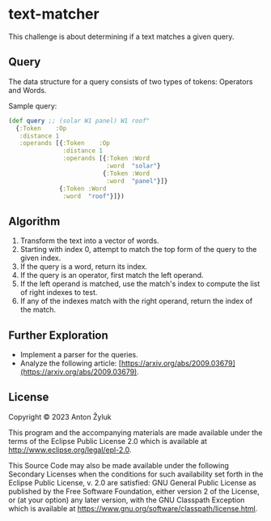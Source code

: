 # text-matcher

This challenge is about determining if a text matches a given query.


## Query

The data structure for a query consists of two types of tokens: Operators and Words.

Sample query:

```clojure
(def query ;; (solar W1 panel) W1 roof"
  {:Token    :Op
   :distance 1
   :operands [{:Token    :Op
               :distance 1
               :operands [{:Token :Word
                           :word  "solar"}
                          {:Token :Word
                           :word  "panel"}]}
              {:Token :Word
               :word  "roof"}]})
```

## Algorithm

1. Transform the text into a vector of words.
2. Starting with index 0, attempt to match the top form of the query to the given index.
3. If the query is a word, return its index.
4. If the query is an operator, first match the left operand.
5. If the left operand is matched, use the match's index to compute the list of right indexes to test.
6. If any of the indexes match with the right operand, return the index of the match.

## Further Exploration

* Implement a parser for the queries.
* Analyze the following article: [https://arxiv.org/abs/2009.03679](https://arxiv.org/abs/2009.03679).



## License

Copyright © 2023 Anton Žyluk

This program and the accompanying materials are made available under the
terms of the Eclipse Public License 2.0 which is available at
http://www.eclipse.org/legal/epl-2.0.

This Source Code may also be made available under the following Secondary
Licenses when the conditions for such availability set forth in the Eclipse
Public License, v. 2.0 are satisfied: GNU General Public License as published by
the Free Software Foundation, either version 2 of the License, or (at your
option) any later version, with the GNU Classpath Exception which is available
at https://www.gnu.org/software/classpath/license.html.
